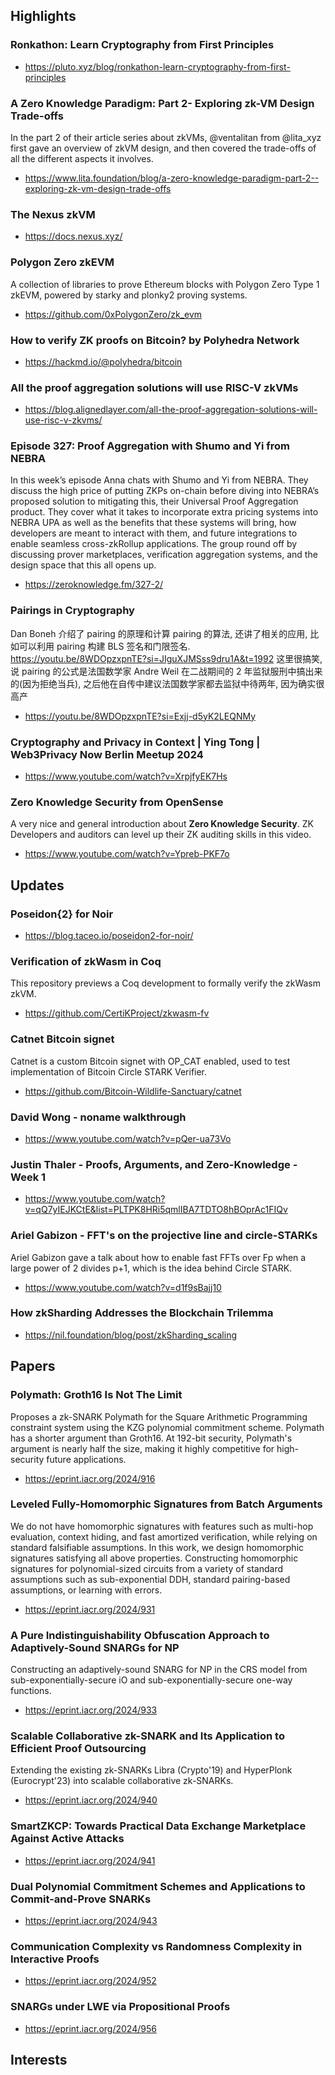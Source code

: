 ## Highlights

### Ronkathon: Learn Cryptography from First Principles
- <https://pluto.xyz/blog/ronkathon-learn-cryptography-from-first-principles>
### A Zero Knowledge Paradigm: Part 2- Exploring zk-VM Design Trade-offs
In the part 2 of their article series about zkVMs, @ventalitan from @lita_xyz
 first gave an overview of zkVM design, and then covered the trade-offs of all the different aspects it involves.
- <https://www.lita.foundation/blog/a-zero-knowledge-paradigm-part-2--exploring-zk-vm-design-trade-offs>

### The Nexus zkVM
- <https://docs.nexus.xyz/>

### Polygon Zero zkEVM
A collection of libraries to prove Ethereum blocks with Polygon Zero Type 1 zkEVM, powered by starky and plonky2 proving systems.
- <https://github.com/0xPolygonZero/zk_evm>
### How to verify ZK proofs on Bitcoin? by Polyhedra Network
- <https://hackmd.io/@polyhedra/bitcoin>
### All the proof aggregation solutions will use RISC-V zkVMs

- <https://blog.alignedlayer.com/all-the-proof-aggregation-solutions-will-use-risc-v-zkvms/>

### Episode 327: Proof Aggregation with Shumo and Yi from NEBRA
In this week’s episode Anna chats with Shumo and Yi from NEBRA. They discuss the high price of putting ZKPs on-chain before diving into NEBRA’s proposed solution to mitigating this, their Universal Proof Aggregation product. They cover what it takes to incorporate extra pricing systems into NEBRA UPA as well as the benefits that these systems will bring, how developers are meant to interact with them, and future integrations to enable seamless cross-zkRollup applications. The group round off by discussing prover marketplaces, verification aggregation systems, and the design space that this all opens up.
- <https://zeroknowledge.fm/327-2/>

### Pairings in Cryptography
Dan Boneh 介绍了 pairing 的原理和计算 pairing 的算法, 还讲了相关的应用, 比如可以利用 pairing 构建 BLS 签名和门限签名. https://youtu.be/8WDOpzxpnTE?si=JIguXJMSss9dru1A&t=1992 这里很搞笑, 说 pairing 的公式是法国数学家 Andre Weil 在二战期间的 2 年监狱服刑中搞出来的(因为拒绝当兵), 之后他在自传中建议法国数学家都去监狱中待两年, 因为确实很高产
- <https://youtu.be/8WDOpzxpnTE?si=Exjj-d5yK2LEQNMy>

###  Cryptography and Privacy in Context | Ying Tong | Web3Privacy Now Berlin Meetup 2024
- <https://www.youtube.com/watch?v=XrpjfyEK7Hs>

### Zero Knowledge Security from OpenSense
A very nice and general introduction about **Zero Knowledge Security**. ZK Developers and auditors can level up their ZK auditing skills in this video.

- https://www.youtube.com/watch?v=Ypreb-PKF7o


## Updates
### Poseidon{2} for Noir

- <https://blog.taceo.io/poseidon2-for-noir/>

### Verification of zkWasm in Coq
This repository previews a Coq development to formally verify the zkWasm zkVM.
- <https://github.com/CertiKProject/zkwasm-fv>

### Catnet Bitcoin signet
Catnet is a custom Bitcoin signet with OP_CAT enabled, used to test implementation of Bitcoin Circle STARK Verifier.
- <https://github.com/Bitcoin-Wildlife-Sanctuary/catnet>

### David Wong - noname walkthrough
- <https://www.youtube.com/watch?v=pQer-ua73Vo>

### Justin Thaler - Proofs, Arguments, and Zero-Knowledge - Week 1 
- <https://www.youtube.com/watch?v=qQ7yIEJKCtE&list=PLTPK8HRi5qmlIBA7TDTO8hBOprAc1FIQv>

### Ariel Gabizon - FFT's on the projective line and circle-STARKs
Ariel Gabizon gave a talk about how to enable fast FFTs over Fp when a large power of 2 divides p+1, which is the idea behind Circle STARK.
- <https://www.youtube.com/watch?v=d1f9sBajj10>

### How zkSharding Addresses the Blockchain Trilemma
- <https://nil.foundation/blog/post/zkSharding_scaling>

## Papers
### Polymath: Groth16 Is Not The Limit
Proposes a zk-SNARK Polymath for the Square Arithmetic Programming constraint system using the KZG polynomial commitment scheme.  Polymath has a shorter argument than Groth16.  At 192-bit security, Polymath's argument is nearly half the size, making it highly competitive for high-security future applications.
- <https://eprint.iacr.org/2024/916>

### Leveled Fully-Homomorphic Signatures from Batch Arguments
We do not have homomorphic signatures with features such as multi-hop evaluation, context hiding, and fast amortized verification, while relying on standard falsifiable assumptions. In this work, we design homomorphic signatures satisfying all above properties. Constructing homomorphic signatures for polynomial-sized circuits from a variety of standard assumptions such as sub-exponential DDH, standard pairing-based assumptions, or learning with errors.
- <https://eprint.iacr.org/2024/931>

### A Pure Indistinguishability Obfuscation Approach to Adaptively-Sound SNARGs for NP
Constructing an adaptively-sound SNARG for NP in the CRS model from sub-exponentially-secure iO and sub-exponentially-secure one-way functions.
- <https://eprint.iacr.org/2024/933>

### Scalable Collaborative zk-SNARK and Its Application to Efficient Proof Outsourcing
Extending the existing zk-SNARKs Libra (Crypto'19) and HyperPlonk (Eurocrypt'23) into scalable collaborative zk-SNARKs.
- <https://eprint.iacr.org/2024/940>

### SmartZKCP: Towards Practical Data Exchange Marketplace Against Active Attacks
- <https://eprint.iacr.org/2024/941>

### Dual Polynomial Commitment Schemes and Applications to Commit-and-Prove SNARKs
- <https://eprint.iacr.org/2024/943>

### Communication Complexity vs Randomness Complexity in Interactive Proofs
- <https://eprint.iacr.org/2024/952>

### SNARGs under LWE via Propositional Proofs
- <https://eprint.iacr.org/2024/956>

## Interests
